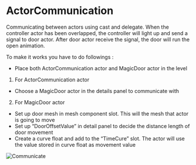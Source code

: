 # ActorCommunication

Communicating between actors using cast and delegate. When the controller actor has been overlapped, the controller will light up and send a signal to door actor. After door actor receive the signal, the door will run the open animation.

To make it works you have to do followings :
- Place both ActorCommunication actor and MagicDoor actor in the level

1. For ActorCommunication actor 
- Choose a MagicDoor actor in the details panel to communicate with

2. For MagicDoor actor
- Set up door mesh in mesh component slot. This will the mesh that actor is going to move
- Set up “DoorOffsetValue” in detail panel to decide the distance length of door movement
- Create a curve float and add to the “TimeCure” slot. The actor will use the value stored in curve float as movement value


 
![Communicate](https://github.com/TimChen1383/ActorCommunication_UE/assets/37008451/8d013836-57b4-4f12-8d18-ceb23415484e)
